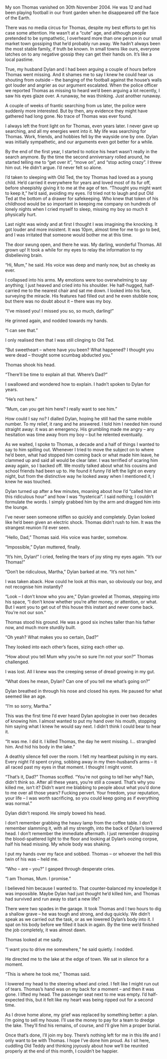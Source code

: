 My son Thomas vanished on 30th November 2004. He was 12 and had been playing football in our front garden when he disappeared off the face of the Earth.
 
There was no media circus for Thomas, despite my best efforts to get his case some attention. He wasn’t at a “cute” age, and although people pretended to be sympathetic, I overheard more than one person in our small market town gossiping that he’d probably run away. We hadn’t always been the most stable family, if truth be known. In small towns like ours, everyone latches on to any negative gossip they can get their hands on. It’s like a local pastime.
 
True, my husband Dylan and I had been arguing a couple of hours before Thomas went missing. 
And it shames me to say I knew he could hear us shouting from outside – the banging of the football against the house’s walls got louder and angrier as our argument escalated. When the police officer we reported Thomas as missing to heard we’d been arguing a lot recently, I saw his eyes glaze over. A runaway, he was thinking. Just another runaway.
 
A couple of weeks of frantic searching from us later, the police were suddenly more interested. But by then, any evidence they might have gathered had long gone. No trace of Thomas was ever found. 
I always left the front light on for Thomas, even years later. I never gave up searching, and all my 
energies went into it. My life was searching for Thomas. Work, friends, and hobbies fell by the 
wayside one by one. Dylan was initially sympathetic, and our arguments even got better for a while. 

By the end of the first year, I started to notice his heart wasn’t really in the search anymore. By the time the second anniversary rolled around, he started telling me to “get over it”, “move on”, and “stop acting crazy”. I threw him out. He didn’t argue. I’d never felt so alone.

I’d taken to sleeping with Old Ted, the toy Thomas had loved as a young child. He’d carried it everywhere for years and loved most of its fur off, before sheepishly giving it to me at the age of ten. “Thought you might want to keep it,” he’d said, avoiding my eyes. I’d tried not to laugh and put Old Ted at the bottom of a drawer for safekeeping. Who knew that token of his childhood would be so important in keeping me company on hundreds of lonely nights when I cried myself to sleep, missing my boy so much it physically hurt.
 
Last night was windy and at first I thought I was imagining the knocking. It got louder and more 
insistent. It was 10pm, almost time for me to go to bed, and I was irritated that someone would 
bother me at this time.
 
The door swung open, and there he was. My darling, wonderful Thomas. All grown up! It took a while for my eyes to relay the information to my disbelieving brain.
 
“Hi, Mum,” he said. His voice was deep and manly now, but as cheeky as ever.

I collapsed into his arms. My emotions were too overwhelming to say anything; I just heaved and 
cried into his shoulder. He half-hugged, half-carried me to the nearest chair and sat me down. I looked into his face, surveying the miracle. His features had filled out and he even stubble now, but there was no doubt about it – there was my boy.
 
“I’ve missed you! I missed you so, so much, darling!”
 
He grinned again, and nodded towards my hands.
 
“I can see that.”
 
I only realised then that I was still clinging to Old Ted.
 
“But sweetheart – where have you been? What happened? I thought you were dead – thought 
some scumbag abducted you.”
 
Thomas shook his head.
 
“There’ll be time to explain all that. Where’s Dad?”
 
I swallowed and wondered how to explain. I hadn’t spoken to Dylan for years.

“He’s not here.”
 
“Mum, can you get him here? I really want to see him.”

How could I say no? I dialled Dylan, hoping he still had the same mobile number. To my relief, it 
rang and he answered. I told him I needed him round straight away: it was an emergency. His 
grumbling made me angry – any hesitation was time away from my boy – but he relented eventually.

As we waited, I spoke to Thomas, a decade and a half of things I wanted to say to him spilling out. Whenever I tried to move the subject on to where he’d been, what had stopped him coming back or what made him leave, he clammed up and said all would be clear later. I was terrified of scaring him away again, so I backed off. We mostly talked about what his cousins and school friends had been up to. He found it funny I’d left the light on every night, but from the distinctive way he looked away when I mentioned it, I knew he was touched.
 
Dylan turned up after a few minutes, moaning about how I’d “called him at this ridiculous hour” and how I was “hysterical”. I said nothing; I couldn’t formulate the words. I simply grabbed him by the arm and dragged him into the lounge.

I’ve never seen someone stiffen so quickly and completely. Dylan looked like he’d been given an 
electric shock. Thomas didn’t rush to him. It was the strangest reunion I’d ever seen.
 
“Hello, Dad,” Thomas said. His voice was harder, somehow.
 
“Impossible,” Dylan muttered, finally.
 
“It’s him, Dylan!” I cried, feeling the tears of joy sting my eyes again. “It’s our Thomas!”

“Don’t be ridiculous, Martha,” Dylan barked at me. “It’s not him.”

I was taken aback. How could he look at this man, so obviously our boy, and not recognise him instantly?
 
“Look – I don’t know who you are,” Dylan growled at Thomas, stepping into his space, “I don’t know whether you’re after money, or attention, or what. But I want you to get out of this house this instant and never come back. You’re not our son.”
 
Thomas stood his ground. He was a good six inches taller than his father now, and much more sturdily built.
 
“Oh yeah? What makes you so certain, Dad?”
 
They looked into each other’s faces, sizing each other up.

“How about you tell Mum why you’re so sure I’m not your son?” Thomas challenged.
 
I was lost. All I knew was the creeping sense of dread growing in my gut.
 
“What does he mean, Dylan? Can one of you tell me what’s going on?”
 
Dylan breathed in through his nose and closed his eyes. He paused for what seemed like an age.
 
“I’m so sorry, Martha.”
 
This was the first time I’d ever heard Dylan apologise in over two decades of knowing him. I almost wanted to put my hand over his mouth, stopping him saying what I knew he would say next. I didn’t think I could bear to hear it.

“It was me. I did it. I killed Thomas, the day he went missing. I… strangled him. And hid his body in the lake.”
 
A deathly silence fell over the room. I felt my heartbeat pulsing in my ears. Every night I’d spent crying, sobbing away in my then-husband’s arms – it all raced past my eyes in that moment. I thought I might vomit.
 
“That’s it, Dad?” Thomas scoffed. “You’re not going to tell her why? Nah, didn’t think so. After all these years, you’re still a coward. That’s why you killed me, isn’t it? Didn’t want me blabbing to people about what you’d done to me over all those years? Fucking pervert. Your freedom, your reputation, your life – I was worth sacrificing, so you could keep going as if everything was normal.”

Dylan didn’t respond. He simply bowed his head.

I don’t remember grabbing the heavy lamp from the coffee table. I don’t remember slamming it, 
with all my strength, into the back of Dylan’s lowered head. I don’t remember the immediate 
aftermath. I just remember dropping the blood-spattered light to the floor and looking at 
Dylan’s oozing corpse, half his head missing. My whole body was shaking.
 
I put my hands over my face and sobbed. Thomas – or whoever the hell this twin of his was – held me.

“Who – are – you?” I gasped through desperate cries.

“I am Thomas, Mum. I promise.”
 
I believed him because I wanted to. That counter-balanced my knowledge it was impossible. Maybe Dylan had just thought he’d killed him, and Thomas had survived and run away to start a new life?
 
There were two spades in the garage. It took Thomas and I two hours to dig a shallow grave – he was tough and strong, and dug quickly. We didn’t speak as we carried out the task, or as we lowered Dylan’s body into it. I spat on his body before we filled it back in again. By the time we’d finished the job completely, it was almost dawn.
 
Thomas looked at me sadly.

“I want you to drive me somewhere,” he said quietly. I nodded.
 
He directed me to the lake at the edge of town. We sat in silence for a moment.

“This is where he took me,” Thomas said.
 
I lowered my head to the steering wheel and cried. I felt like I might run out of tears. Thomas’s hand was on my back for a moment – and then it was gone. I lifted my head. The passenger seat next to me was empty. I’d half-expected this, but it felt like my heart was being ripped out for a second time.
 
As I drove home alone, my grief was replaced by something better: a plan. I’m going to sell my 
house. I’ll use the money to pay for a team to dredge the lake. They’ll find his remains, of course, and I’ll give him a proper burial. 
 
Once that’s done, I’ll join my boy. There’s nothing left for me in this life and I only want to be with Thomas. I hope I’ve done him proud. As I sit here, cuddling Old Teddy and thinking joyously about how we’ll be reunited properly at the end of this month, I couldn’t be happier.